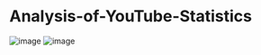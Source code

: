 # Analysis-of-YouTube-Statistics
![image](https://github.com/arjun-mohan-kumar/Analysis-of-YouTube-Statistics/assets/157926784/2ce58f1b-9a5a-4bd0-b4a0-759a0e312973)
![image](https://github.com/arjun-mohan-kumar/Analysis-of-YouTube-Statistics/assets/157926784/9f35b9e2-5a8c-4d4f-8e90-be7c58bb1121)

